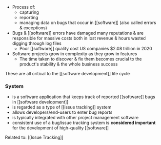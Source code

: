 - Process of:
	- capturing
	- reporting
	- managing data on bugs that occur in [[software]] (also called errors & exceptions)
- Bugs & [[software]] errors have damaged many reputations & are responsible for massive costs both in lost revenue & hours wasted digging through log files
	- Poor [[software]] quality cost US companies $2.08 trillion in 2020
- Software projects grow in complexity as they grow in features
	- The time taken to discover & fix them becomes crucial to the product's stability & the whole business success

These are all critical to the [[software development]] life cycle

### System
- is a software application that keeps track of reported [[software]] bugs in [[software development]]
- is regarded as a type of [[issue tracking]] system
- allows developers/end-users to enter bug reports
- is typically integrated with other project management software
- consistent use of a bug/issue tracking system is **considered important** for the development of high-quality [[software]]

Related to: [[Issue Tracking]]